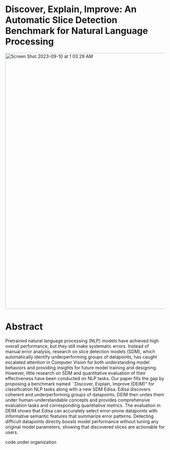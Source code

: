# Discover, Explain, Improve: An Automatic Slice Detection Benchmark for Natural Language Processing

<img width="808" alt="Screen Shot 2023-09-10 at 1 03 29 AM" src="https://github.com/Wenyueh/DEIM/assets/28013619/314275fd-f77c-48c1-87ee-a707d8506e2f">

# Abstract

Pretrained natural language processing (NLP) models have achieved high overall performance, but they still make systematic errors. Instead of manual error analysis, research on slice detection models (SDM), which automatically identify underperforming groups of datapoints, has caught escalated attention in Computer Vision for both understanding model behaviors and providing insights for future model training and designing. However, little research on SDM and quantitative evaluation of their effectiveness have been conducted on NLP tasks. Our paper fills the gap by proposing a benchmark named ``Discover, Explain, Improve (DEIM)" for classification NLP tasks along with a new SDM Edisa. Edisa discovers coherent and underperforming groups of datapoints; DEIM then unites them under human-understandable concepts and provides comprehensive evaluation tasks and corresponding quantitative metrics. The evaluation in DEIM shows that Edisa can accurately select error-prone datapoints with informative semantic features that summarize error patterns. Detecting difficult datapoints directly boosts model performance without tuning any original model parameters, showing that discovered slices are actionable for users.


code under organization
